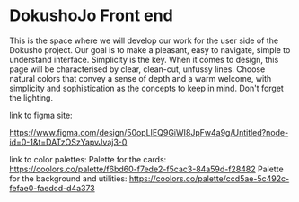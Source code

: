 # DokushoJo Front end

This is the space where we will develop our work for the user side of the Dokusho project.
Our goal is to make a pleasant, easy to navigate, simple to understand interface. Simplicity is the key.
When it comes to design, this page will be characterised by clear, clean-cut, unfussy lines. 
Choose natural colors that convey a sense of depth and a warm welcome, with simplicity and sophistication as the concepts to keep in mind. 
Don't forget the lighting.

link to figma site:

https://www.figma.com/design/50opLIEQ9GiWI8JpFw4a9g/Untitled?node-id=0-1&t=DATzOSzYapvJvaj3-0

link to color palettes:
Palette for the cards:
https://coolors.co/palette/f6bd60-f7ede2-f5cac3-84a59d-f28482
Palette for the background and utilities:
https://coolors.co/palette/ccd5ae-5c492c-fefae0-faedcd-d4a373

